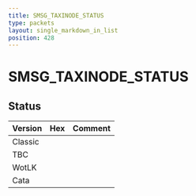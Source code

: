 ```yaml
---
title: SMSG_TAXINODE_STATUS
type: packets
layout: single_markdown_in_list
position: 428
---
```


# SMSG_TAXINODE_STATUS

## Status

Version | Hex | Comment
---------- | ---------- | ---------- 
Classic |  |  
TBC |  |  
WotLK |  |  
Cata |  |  
